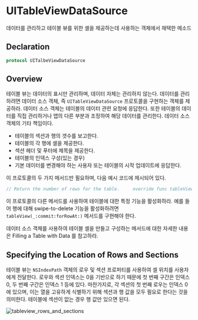 # UITableViewDataSource

데이터를 관리하고 테이블 뷰를 위한 셀을 제공하는데 사용하는 객체에서 채택한 메소드

## Declaration

```swift
protocol UITalbeViewDataSource
```

## Overview

테이블 뷰는 데이터의 표시만 관리하며, 데이터 자체는 관리하지 않는다. 데이터를 관리하려면 데이터 소스 객체, 즉 `UITableViewDataSource` 프로토콜을 구현하는 객체를 제공하라. 데이터 소스 객체는 테이블의 데이터 관련 요청에 응답한다. 또한 테이블의 데이터를 직접 관리하거나 앱의 다른 부분과 조정하여 해당 데이터를 관리한다. 데이터 소스 객체의 기타 책임이다.

* 테이블의 섹션과 행의 갯수를 보고한다.
* 테이블의 각 행에 셀을 제공한다.
* 섹션 헤더 및 푸터에 제목을 제공한다.
* 테이블의 인덱스 구성\(있는 경우\)
* 기본 데이터를 변경해야 하는 사용자 또는 테이블의 시작 업데이트에 응답한다.

이 프로토콜의 두 가지 메서드만 필요하며, 다음 예시 코드에 제시되어 있다.

```swift
// Return the number of rows for the table.     override func tableView(_ tableView: UITableView, numberOfRowsInSection section: Int) -> Int {   return 0}// Provide a cell object for each row.override func tableView(_ tableView: UITableView, cellForRowAt indexPath: IndexPath) -> UITableViewCell {   // Fetch a cell of the appropriate type.   let cell = tableView.dequeueReusableCell(withIdentifier: "cellTypeIdentifier", for: indexPath)   // Configure the cell’s contents.   cell.textLabel!.text = "Cell text"   return cell}
```

이 프로토콜의 다른 메서드를 사용하여 테이블에 대한 특정 기능을 활성화하라. 예를 들어 행에 대해 swipe-to-delete 기능을 활성화하려면 `tableView(_:commit:forRowAt:)` 메서드를 구현해야 한다.

데이터 소스 객체를 사용하여 테이블 셀을 만들고 구성하는 메서드에 대한 자세한 내용은 Filling a Table with Data 를 참고하라.

## Specifying the Location of Rows and Sections

테이블 뷰는 `NSIndexPath` 객체의 로우 및 섹션 프로퍼티를 사용하여 셀 위치를 사용자에게 전달한다. 로우와 섹션 인덱스는 0을 기반으로 하기 때문에 첫 번째 구간은 인덱스 0, 두 번째 구간은 인덱스 1 등에 있다. 마찬가지로, 각 섹션의 첫 번째 로우는 인덱스 0에 있으며, 이는 열을 고유하게 식별하기 위해 섹션과 행 값을 모두 필요로 한다는 것을 의미한다. 테이블에 섹션이 없는 경우 행 값만 있으면 된다.

![tableview\_rows\_and\_sections](https://github.com/junyng/study-apple-docs/tree/c4b292b17da2edc8670232ab9689281024a64f04/.gitbook/assets/tableview_rows_and_sections.png)

